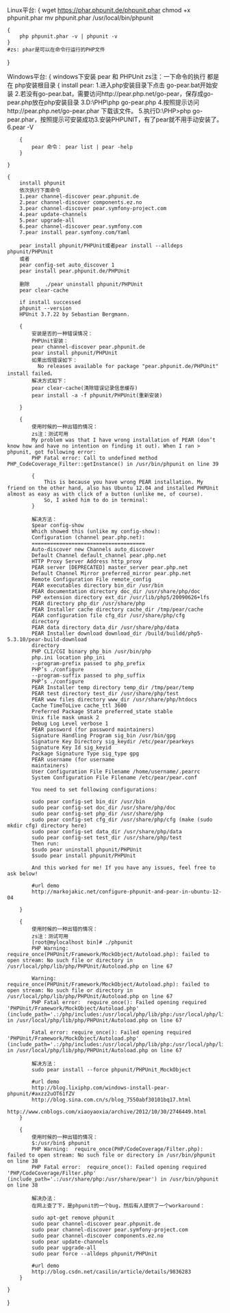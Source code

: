 
Linux平台:
{
    wget https://phar.phpunit.de/phpunit.phar
    chmod +x phpunit.phar
    mv phpunit.phar /usr/local/bin/phpunit

    {
        php phpunit.phar -v | phpunit -v
    }
    #zs: phar是可以在命令行运行的PHP文件
}


Windows平台:
{
    windows下安装 pear 和 PHPUnit
    zs注：一下命令的执行 都是在 php安装根目录
    {
        install pear:
        1.进入php安装目录下点击 go-pear.bat开始安装
        2.若没有go-pear.bat，需要访问http://pear.php.net/go-pear，保存成go-pear.php放在php安装目录
        3.D:\PHP\php go-pear.php
        4.按照提示访问http://pear.php.net/go-pear.phar 下载该文件。
        5.执行D:\PHP>php go-pear.phar，按照提示可安装成功3.安装PHPUNIT，有了pear就不用手动安装了。
        6.pear -V

        {
            pear 命令： pear list | pear -help
        }

    }

    {
        install phpunit
        依次执行下面命令
        1.pear channel-discover pear.phpunit.de
        2.pear channel-discover components.ez.no
        3.pear channel-discover pear.symfony-project.com
        4.pear update-channels
        5.pear upgrade-all
        6.pear channel-discover pear.symfony.com
        7.pear install pear.symfony.com/Yaml

        pear install phpunit/PHPUnit或者pear install --alldeps phpunit/PHPUnit
        或者
        pear config-set auto_discover 1 
        pear install pear.phpunit.de/PHPUnit

        删除     ./pear uninstall phpunit/PHPUnit
        pear clear-cache
        
        if install successed
        phpunit --version
        HPUnit 3.7.22 by Sebastian Bergmann.
        
        {
            安装是否的一种错误情况：
            PHPUnit安装：
            pear channel-discover pear.phpunit.de
            pear install phpunit/PHPUnit
            如果出现错误如下：
              No releases available for package "pear.phpunit.de/PHPUnit" install failed。
            解决方式如下：
            pear clear-cache(清除错误记录信息缓存)
            pear install -a -f phpunit/PHPUnit(重新安装)

        }

        {
            使用时候的一种出错的情况：
            zs注：测试可用
            My problem was that I have wrong installation of PEAR (don’t know how and have no intention on finding it out). When I ran > phpunit, got following error:
            PHP Fatal error: Call to undefined method PHP_CodeCoverage_Filter::getInstance() in /usr/bin/phpunit on line 39

            {
                This is because you have wrong PEAR installation. My friend on the other hand, also has Ubuntu 12.04 and installed PHPUnit almost as easy as with click of a button (unlike me, of course).
                So, I asked him to do in terminal:
            }

            解决方法：
            $pear config-show
            Which showed this (unlike my config-show):
            Configuration (channel pear.php.net):
            =====================================
            Auto-discover new Channels auto_discover 
            Default Channel default_channel pear.php.net
            HTTP Proxy Server Address http_proxy 
            PEAR server [DEPRECATED] master_server pear.php.net
            Default Channel Mirror preferred_mirror pear.php.net
            Remote Configuration File remote_config 
            PEAR executables directory bin_dir /usr/bin
            PEAR documentation directory doc_dir /usr/share/php/doc
            PHP extension directory ext_dir /usr/lib/php5/20090626+lfs
            PEAR directory php_dir /usr/share/php
            PEAR Installer cache directory cache_dir /tmp/pear/cache
            PEAR configuration file cfg_dir /usr/share/php/cfg
            directory
            PEAR data directory data_dir /usr/share/php/data
            PEAR Installer download download_dir /build/buildd/php5-5.3.10/pear-build-download
            directory
            PHP CLI/CGI binary php_bin /usr/bin/php
            php.ini location php_ini 
            --program-prefix passed to php_prefix 
            PHP’s ./configure
            --program-suffix passed to php_suffix 
            PHP’s ./configure
            PEAR Installer temp directory temp_dir /tmp/pear/temp
            PEAR test directory test_dir /usr/share/php/test
            PEAR www files directory www_dir /usr/share/php/htdocs
            Cache TimeToLive cache_ttl 3600
            Preferred Package State preferred_state stable
            Unix file mask umask 2
            Debug Log Level verbose 1
            PEAR password (for password maintainers)
            Signature Handling Program sig_bin /usr/bin/gpg
            Signature Key Directory sig_keydir /etc/pear/pearkeys
            Signature Key Id sig_keyid 
            Package Signature Type sig_type gpg
            PEAR username (for username 
            maintainers)
            User Configuration File Filename /home/username/.pearrc
            System Configuration File Filename /etc/pear/pear.conf

            You need to set following configurations:

            sudo pear config-set bin_dir /usr/bin
            sudo pear config-set doc_dir /usr/share/php/doc
            sudo pear config-set php_dir /usr/share/php
            sudo pear config-set cfg_dir /usr/share/php/cfg (make (sudo mkdir cfg) directory here)
            sudo pear config-set data_dir /usr/share/php/data
            sudo pear config-set test_dir /usr/share/php/test
            Then run:
            $sudo pear uninstall phpunit/PHPUnit
            $sudo pear install phpunit/PHPUnit

            And this worked for me! If you have any issues, feel free to ask below!

            #url demo
            http://markojakic.net/configure-phpunit-and-pear-in-ubuntu-12-04
            
        }

        {
            使用时候的一种出错的情况：
            zs注：测试可用
            [root@mylocalhost bin]# ./phpunit
            PHP Warning:  require_once(PHPUnit/Framework/MockObject/Autoload.php): failed to open stream: No such file or directory in /usr/local/php/lib/php/PHPUnit/Autoload.php on line 67

            Warning: require_once(PHPUnit/Framework/MockObject/Autoload.php): failed to open stream: No such file or directory in /usr/local/php/lib/php/PHPUnit/Autoload.php on line 67
            PHP Fatal error:  require_once(): Failed opening required 'PHPUnit/Framework/MockObject/Autoload.php' (include_path='.:/php/includes:/usr/local/php/lib/php:/usr/local/php/lib/php/PHPUnit') in /usr/local/php/lib/php/PHPUnit/Autoload.php on line 67

            Fatal error: require_once(): Failed opening required 'PHPUnit/Framework/MockObject/Autoload.php' (include_path='.:/php/includes:/usr/local/php/lib/php:/usr/local/php/lib/php/PHPUnit') in /usr/local/php/lib/php/PHPUnit/Autoload.php on line 67

            解决方法：
            sudo pear install --force phpunit/PHPUnit_MockObject

            #url demo
            http://blog.lixiphp.com/windows-install-pear-phpunit/#axzz2uOT61fZV
            http://blog.sina.com.cn/s/blog_7550abf30101bq17.html
            http://www.cnblogs.com/xiaoyaoxia/archive/2012/10/30/2746449.html
        }

        {
            使用时候的一种出错的情况：
            $:/usr/bin$ phpunit
            PHP Warning:  require_once(PHP/CodeCoverage/Filter.php): failed to open stream: No such file or directory in /usr/bin/phpunit on line 38
            PHP Fatal error:  require_once(): Failed opening required 'PHP/CodeCoverage/Filter.php' (include_path='.:/usr/share/php:/usr/share/pear') in /usr/bin/phpunit on line 38

            解决办法：
            在网上查了下，是phpunit的一个bug，然后有人提供了一个workaround：

            sudo apt-get remove phpunit
            sudo pear channel-discover pear.phpunit.de
            sudo pear channel-discover pear.symfony-project.com
            sudo pear channel-discover components.ez.no
            sudo pear update-channels
            sudo pear upgrade-all
            sudo pear force --alldeps phpunit/PHPUnit

            #url demo
            http://blog.csdn.net/casilin/article/details/9836283
        }

    }
}



